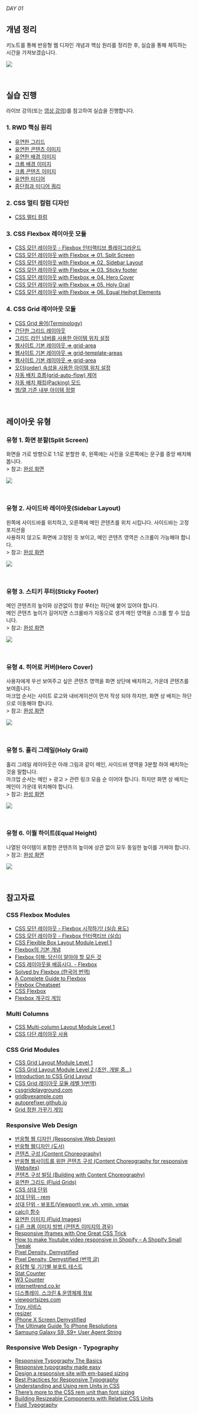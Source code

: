 ###### DAY 01

## 개념 정리

키노트를 통해 반응형 웹 디자인 개념과 핵심 원리를 정리한 후, 실습을 통해 체득하는 시간을 가져보겠습니다.

![](../docs/assets/keynote-cover.png)

<br>

## 실습 진행

라이브 강의(또는 [영상 강의](https://fastcampus.teachable.com/p/d76599))를 참고하여 실습을 진행합니다.

### 1. RWD 핵심 원리
- [유연한 그리드](https://codepen.io/yamoo9/pen/bvXVmz/)
- [유연한 콘텐츠 이미지](https://codepen.io/yamoo9/pen/geVPNb)
- [유연한 배경 이미지](https://codepen.io/yamoo9/pen/GxVjWz)
- [크롭 배경 이미지](https://codepen.io/yamoo9/pen/oqKJaP)
- [크롭 콘텐츠 이미지](https://codepen.io/yamoo9/pen/PRMVpZ)
- [유연한 미디어](https://codepen.io/yamoo9/pen/pLMXQm)
- [중단점과 미디어 쿼리](https://codepen.io/yamoo9/pen/PeoYKw)

### 2. CSS 멀티 컬럼 디자인
- [CSS 멀티 컬럼](https://codepen.io/yamoo9/pen/aYgJEK/)

### 3. CSS Flexbox 레이아웃 모듈
- [CSS 모던 레이아웃 - Flexbox 인터랙티브 플레이그라운드](https://codepen.io/yamoo9/pen/qoGqaE/)
- [CSS 모던 레이아웃 with Flexbox ⇒ 01. Split Screen](https://codepen.io/yamoo9/pen/bvPxQe)
- [CSS 모던 레이아웃 with Flexbox ⇒ 02. Sidebar Layout](https://codepen.io/yamoo9/pen/VXJRjp)
- [CSS 모던 레이아웃 with Flexbox ⇒ 03. Sticky footer](https://codepen.io/yamoo9/pen/PRMoqO)
- [CSS 모던 레이아웃 with Flexbox ⇒ 04. Hero Cover](https://codepen.io/yamoo9/pen/RMXwJQ)
- [CSS 모던 레이아웃 with Flexbox ⇒ 05. Holy Grail](https://codepen.io/yamoo9/pen/GxVRzB)
- [CSS 모던 레이아웃 with Flexbox ⇒ 06. Equal Heihgt Elements](https://codepen.io/yamoo9/pen/zWgxYZ)

### 4. CSS Grid 레이아웃 모듈

- [CSS Grid 용어(Terminology)](https://codepen.io/yamoo9/pen/odgNQj)
- [간단한 그리드 레이아웃](https://codepen.io/yamoo9/pen/vjEEwj)
- [그리드 라인 넘버를 사용한 아이템 위치 설정](https://codepen.io/yamoo9/pen/odgLWK)
- [웹사이트 기본 레이아웃 ⇒ grid-area](https://codepen.io/yamoo9/pen/GdgVEv)
- [웹사이트 기본 레이아웃 ⇒ grid-template-areas](https://codepen.io/yamoo9/pen/LmEweR)
- [웹사이트 기본 레이아웃 ⇒ grid-area](https://codepen.io/yamoo9/pen/GdgVEv)
- [오더(order) 속성을 사용한 아이템 위치 설정](https://codepen.io/yamoo9/pen/vjOGEd)
- [자동 배치 흐름(grid-auto-flow) 제어](https://codepen.io/yamoo9/pen/MGwjPM)
- [자동 배치 패킹(Packing) 모드](https://codepen.io/yamoo9/pen/LmVbBd)
- [행/열 기준 내부 아이템 정렬](https://codepen.io/yamoo9/pen/RyPpGo)

<br>

## 레이아웃 유형

<h3>유형 1. 화면 분할(Split Screen)
</h3>
<p>화면을 가로 방향으로 1:1로 분할한 후, 왼쪽에는 사진을 오른쪽에는 문구를 중앙 배치해봅니다.<br>&gt; 참고: <a href="https://codepen.io/yamoo9/full/bvPxQe" target="_blank">완성 화면</a><br>
</p>
<p><img src="https://www.filepicker.io/api/file/dkCwqXtDRz6MGx8CS0v0" class="img-responsive">
</p>
<p><br>
</p>
<h3>유형 2. 사이드바 레이아웃(Sidebar Layout)
</h3>
<p>왼쪽에 사이드바를 위치하고, 오른쪽에 메인 콘텐츠를 위치 시킵니다. 사이드바는 고정 포지션을 <br>사용하지 않고도 화면에 고정된 듯 보이고, 메인 콘텐츠 영역은 스크롤이 가능해야 합니다.<br>&gt; 참고: <a href="https://codepen.io/yamoo9/full/VXJRjp" target="_blank">완성 화면</a><br>
</p>
<p><img src="https://www.filepicker.io/api/file/eoTFdGTlSDa1Jm8zuK6n" class="img-responsive">
</p>
<p><br>
</p>
<h3>유형 3. 스티키 푸터(Sticky Footer)
</h3>
<p>메인 콘텐츠의 높이와 상관없이 항상 푸터는 하단에 붙어 있어야 합니다.<br>메인 콘텐츠 높이가 길어지면 스크롤바가 자동으로 생겨 메인 영역을 스크롤 할 수 있습니다.<br>&gt; 참고: <a href="https://codepen.io/yamoo9/full/PRMoqO" target="_blank">완성 화면</a><br>
</p>
<p><img src="https://www.filepicker.io/api/file/wjGh0jeTPS1CjRDkcgTh" class="img-responsive">
</p>
<p><br>
</p>
<h3>유형 4. 히어로 커버(Hero Cover)
</h3>
<p>사용자에게 우선 보여주고 싶은 콘텐츠 영역을 화면 상단에 배치하고, 가운데 콘텐츠를 보여줍니다.<br>마크업 순서는 사이트 로고와 내비게이션이 먼저 작성 되야 하지만, 화면 상 배치는 하단으로 이동해야 합니다.<br>&gt; 참고: <a href="https://codepen.io/yamoo9/full/RMXwJQ" target="_blank">완성 화면</a><br>
</p>
<p><img src="https://www.filepicker.io/api/file/kcQqqj8R2GSPUnKPnj3J" class="img-responsive">
</p>
<p><br>
</p>
<h3>유형 5. 홀리 그레일(Holy Grail)
</h3>
<p>홀리 그레일 레이아웃은 아래 그림과 같이 메인, 사이드바 영역을 3분할 하여 배치하는 것을 말합니다.<br>마크업 순서는 메인 &gt; 광고 &gt; 관련 링크 모음 순 이어야 합니다. 하지만 화면 상 배치는 메인이 가운데 위치해야 합니다.<br>&gt; 참고: <a href="https://codepen.io/yamoo9/full/GxVRzB" target="_blank">완성 화면</a><br>
</p>
<p><img src="https://www.filepicker.io/api/file/k4CGIQOQpi6cJXEbpGHw" class="img-responsive">
</p>
<p><br>
</p>
<h3>유형 6. 이퀄 하이트(Equal Height)
</h3>
<p>나열된 아이템이 포함한 콘텐츠의 높이에 상관 없이 모두 동일한 높이를 가져야 합니다.<br>&gt; 참고: <a href="https://codepen.io/yamoo9/full/zWgxYZ/" target="_blank">완성 화면</a>
</p>
<p><img src="https://www.filepicker.io/api/file/rT1Exvh4S0eaKLBCa9ek" class="img-responsive">
</p>

<br>

## 참고자료

### CSS Flexbox Modules

<ul>
	<li><a href="https://codepen.io/yamoo9/pen/LdoxoB" target="_blank">CSS 모던 레이아웃 - Flexbox 시작하기! (실습 용도)</a></li>
	<li><a href="https://codepen.io/yamoo9/full/qoGqaE" target="_blank">CSS 모던 레이아웃 - Flexbox 인터랙티브 (실습)</a><span></span></li>
	<li><a href="https://www.w3.org/TR/css-flexbox-1/" target="_blank">CSS Flexible Box Layout Module Level 1</a></li>
	<li><a href="https://developer.mozilla.org/ko/docs/Web/CSS/CSS_Flexible_Box_Layout/Flexbox%EC%9D%98_%EA%B8%B0%EB%B3%B8_%EA%B0%9C%EB%85%90" target="_blank">Flexbox의 기본 개념</a></li>
	<li><a href="https://www.vobour.com/1-flexbox-%EC%9D%B4%ED%95%B4-%EB%8B%B9%EC%8B%A0%EC%9D%B4-%EC%95%8C%EC%95%84%EC%95%BC-%ED%95%A0-%EB%AA%A8%EB%93%A0-%EA%B2%83-understa" target="_blank">Flexbox 이해: 당신이 알아야 할 모든 것</a></li>
	<li><a href="http://ko.learnlayout.com/flexbox.html" target="_blank">CSS 레이아웃을 배웁시다. - Flexbox</a></li>
	<li><a href="https://hyunseob.github.io/solved-by-flexbox-kr/" target="_blank">Solved by Flexbox (한국어 번역)</a></li>
	<li><a href="https://css-tricks.com/snippets/css/a-guide-to-flexbox/" target="_blank">A Complete Guide to Flexbox</a></li>
	<li><a href="https://yoksel.github.io/flex-cheatsheet/#order" target="_blank">Flexbox Cheatseet</a></li>
	<li><a href="https://www.w3schools.com/css/css3_flexbox.asp" target="_blank">CSS Flexbox</a></li>
  <li><a href="http://flexboxfroggy.com/#ko" target="_blank">Flexbox 개구리 게임</a></li>
</ul>

### Multi Columns

<ul>
	<li><a href="https://www.w3.org/TR/css-multicol-1/" target="_blank">CSS Multi-column Layout Module Level 1</a></li>
	<li><a href="https://developer.mozilla.org/ko/docs/CSS3_Columns" target="_blank">CSS 다단 레이아웃 사용</a></li>
</ul>

### CSS Grid Modules

<ul>
	<li><a href="https://www.w3.org/TR/css-grid-1/" target="_blank">CSS Grid Layout Module Level 1</a></li>
	<li><a href="https://www.w3.org/TR/css-grid-2/" target="_blank">CSS Grid Layout Module Level 2 (초안, 개발 중...)</a></li>
	<li><a href="https://developer.mozilla.org/ko/docs/Web/CSS/CSS_Grid_Layout" target="_blank">Introduction to CSS Grid Layout</a></li>
	<li><a href="https://github.com/yamoo9/CSS-Grid" target="_blank">CSS Grid 레이아웃 모듈 레벨 1(번역)</a></li>
	<li><a href="https://www.cssgridplayground.com/" target="_blank">cssgridplayground.com</a></li>
	<li><a href="https://gridbyexample.com/" target="_blank">gridbyexample.com</a></li>
	<li><a href="https://autoprefixer.github.io/" target="_blank">autoprefixer.github.io</a></li>
	<li><a href="https://cssgridgarden.com/#ko" target="_blank">Grid 정원 가꾸기 게임</a></li>
</ul>

### Responsive Web Design

<ul>
	<li><a href="http://www.alistapart.com/articles/responsive-web-design/" target="_blank">반응형 웹 디자인 (Responsive Web Design)</a></li>
	<li><a href="http://book.naver.com/bookdb/book_detail.nhn?bid=12712464" target="_blank">반응형 웹디자인 (도서)</a></li>
  <li><a href="http://trentwalton.com/2011/07/14/content-choreography/" target="_blank">콘텐츠 구성 (Content Choreography)</a></li>
	<li><a href="https://blog.kulturbanause.de/2013/12/content-choreography-fur-responsive-websites/" target="_blank">반응형 웹사이트를 위한 콘텐츠 구성 (Content Choreography for responsive Websites)</a></li>
	<li><a href="jordanm.co.uk/2012/04/26/building-with-content-choreography.html" target="_blank">콘텐츠 구성 빌딩 (Building with Content Choreography)</a></li>
	<li><a href="http://alistapart.com/article/fluidgrids" target="_blank">유연한 그리드 (Fluid Grids)</a></li>
	<li><a href="https://pineco.de/the-relative-units-of-css/" target="_blank">CSS 상대 단위</a></li>
	<li><a href="https://caniuse.com/#feat=rem" target="_blank">상대 단위 - rem</a></li>
	<li><a href="https://caniuse.com/#feat=viewport-units" target="_blank">상대 단위 - 뷰포트(Viewport) vw, vh, vmin, vmax</a></li>
	<li><a href="https://caniuse.com/#feat=calc" target="_blank">calc() 함수</a></li>
  <li><a href="https://alistapart.com/article/fluid-images" target="_blank">유연한 이미지 (Fluid Images)</a></li>
  <li><a href="https://stackoverflow.com/questions/18247356/how-to-center-crop-an-image-img-in-fluid-width-container?utm_medium=organic&utm_source=google_rich_qa&utm_campaign=google_rich_qa" target="_blank">다른 크롭 이미지 방법 (콘텐츠 이미지의 경우)</a></li>
  <li><a href="https://blog.theodo.fr/2018/01/responsive-iframes-css-trick/" target="_blank">Responsive Iframes with One Great CSS Trick</a></li>
	<li><a href="https://medium.com/specialist-channel-best-way-to-get-shopify-hel/how-to-make-youtube-video-responsive-in-shopify-a-shopify-small-tweak-3c70ddd1c253" target="_blank">How to make Youtube video responsive in Shopify – A Shopify Small Tweak</a></li>
  <li><a href="https://medium.com/@pnowelldesign/pixel-density-demystified-a4db63ba2922" target="_blank">Pixel Density, Demystified</a></li>
	<li><a href="https://brunch.co.kr/@blackindigo-red/18" target="_blank">Pixel Density, Demystified (번역 글)</a></li>
  <li><a href="https://developers.google.com/web/tools/chrome-devtools/device-mode/emulate-mobile-viewports?hl=ko" target="_blank">응답형 및 기기별 뷰포트 테스트</a></li>
	<li><a href="http://gs.statcounter.com" target="_blank">Stat Counter</a></li>
	<li><a href="https://www.w3counter.com/globalstats.php" target="_blank">W3 Counter</a></li>
	<li><a href="http://www.internettrend.co.kr/trendForward.tsp" target="_blank">internettrend.co.kr</a></li>
  <li><a href="http://vizdevices.yesviz.com/" target="_blank">디스플레이, 스크린 &amp; 운영체제 정보</a></li>
	<li><a href="http://viewportsizes.com" target="_blank">viewportsizes.com</a></li>
	<li><a href="http://troy.labs.daum.net" target="_blank">Troy 서비스</a></li>
	<li><a href="https://material.io/resizer" target="_blank">resizer</a></li>
	<li><a href="https://www.paintcodeapp.com/news/iphone-x-screen-demystified" target="_blank">iPhone X Screen Demystified</a></li>
	<li><a href="https://www.paintcodeapp.com/news/ultimate-guide-to-iphone-resolutions" target="_blank">The Ultimate Guide To iPhone Resolutions</a></li>
	<li><a href="https://51degrees.com/blog/samsung-galaxy-s9-and-s9-user-agents" target="_blank">Samsung Galaxy S9, S9+ User Agent String</a></li>
</ul>

### Responsive Web Design - Typography

- [Responsive Typography The Basics](https://ia.net/topics/responsive-typography-the-basics)
- [Responsive typography made easy](https://coderwall.com/p/d2mbca/responsive-typography-made-easy)
- [Design a responsive site with em-based sizing](https://www.creativebloq.com/how-to/design-a-responsive-site-with-em-based-sizing)
- [Best Practices for Responsive Typography](https://www.degordian.com/education/blog/best-practice-for-responsive-typography/)
- [Understanding and Using rem Units in CSS](https://www.sitepoint.com/understanding-and-using-rem-units-in-css/)
- [There’s more to the CSS rem unit than font sizing](https://css-tricks.com/theres-more-to-the-css-rem-unit-than-font-sizing/)
- [Building Resizeable Components with Relative CSS Units](https://css-tricks.com/building-resizeable-components-relative-css-units/)
- [Fluid Typography](https://css-tricks.com/snippets/css/fluid-typography/)